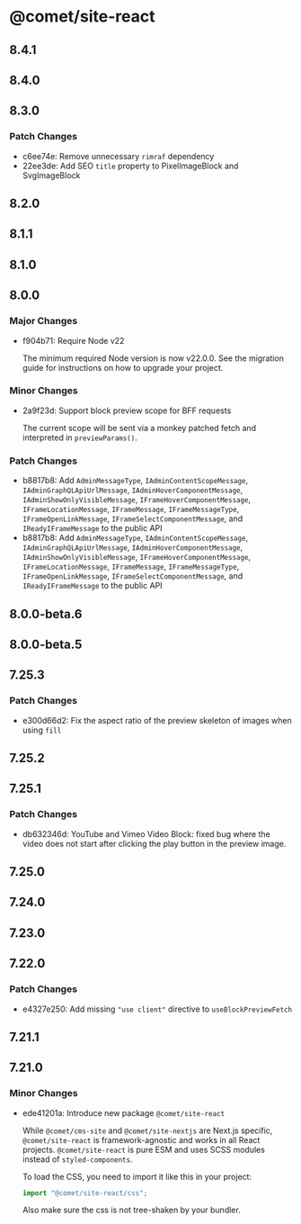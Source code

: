 # @comet/site-react

## 8.4.1

## 8.4.0

## 8.3.0

### Patch Changes

- c6ee74e: Remove unnecessary `rimraf` dependency
- 22ee3de: Add SEO `title` property to PixelImageBlock and SvgImageBlock

## 8.2.0

## 8.1.1

## 8.1.0

## 8.0.0

### Major Changes

- f904b71: Require Node v22

    The minimum required Node version is now v22.0.0.
    See the migration guide for instructions on how to upgrade your project.

### Minor Changes

- 2a9f23d: Support block preview scope for BFF requests

    The current scope will be sent via a monkey patched fetch and interpreted in `previewParams()`.

### Patch Changes

- b8817b8: Add `AdminMessageType`, `IAdminContentScopeMessage`, `IAdminGraphQLApiUrlMessage`, `IAdminHoverComponentMessage`, `IAdminShowOnlyVisibleMessage`, `IFrameHoverComponentMessage`, `IFrameLocationMessage`, `IFrameMessage`, `IFrameMessageType`, `IFrameOpenLinkMessage`, `IFrameSelectComponentMessage`, and `IReadyIFrameMessage` to the public API
- b8817b8: Add `AdminMessageType`, `IAdminContentScopeMessage`, `IAdminGraphQLApiUrlMessage`, `IAdminHoverComponentMessage`, `IAdminShowOnlyVisibleMessage`, `IFrameHoverComponentMessage`, `IFrameLocationMessage`, `IFrameMessage`, `IFrameMessageType`, `IFrameOpenLinkMessage`, `IFrameSelectComponentMessage`, and `IReadyIFrameMessage` to the public API

## 8.0.0-beta.6

## 8.0.0-beta.5

## 7.25.3

### Patch Changes

- e300d66d2: Fix the aspect ratio of the preview skeleton of images when using `fill`

## 7.25.2

## 7.25.1

### Patch Changes

- db632346d: YouTube and Vimeo Video Block: fixed bug where the video does not start after clicking the play button in the preview image.

## 7.25.0

## 7.24.0

## 7.23.0

## 7.22.0

### Patch Changes

- e4327e250: Add missing `"use client"` directive to `useBlockPreviewFetch`

## 7.21.1

## 7.21.0

### Minor Changes

- ede41201a: Introduce new package `@comet/site-react`

    While `@comet/cms-site` and `@comet/site-nextjs` are Next.js specific, `@comet/site-react` is framework-agnostic and works in all React projects.
    `@comet/site-react` is pure ESM and uses SCSS modules instead of `styled-components`.

    To load the CSS, you need to import it like this in your project:

    ```ts
    import "@comet/site-react/css";
    ```

    Also make sure the css is not tree-shaken by your bundler.
